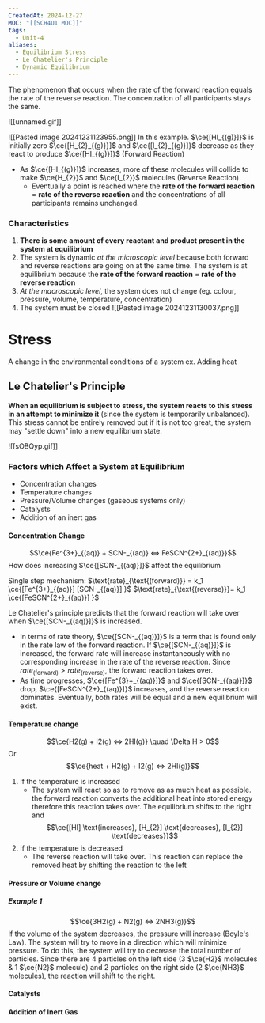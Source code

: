 ```yaml
---
CreatedAt: 2024-12-27
MOC: "[[SCH4U1 MOC]]"
tags:
  - Unit-4
aliases:
  - Equilibrium Stress
  - Le Chatelier's Principle
  - Dynamic Equilibrium
---
```

The phenomenon that occurs when the rate of the forward reaction equals the rate of the reverse reaction. The concentration of all participants stays the same.

![[unnamed.gif]]

![[Pasted image 20241231123955.png]]
In this example. $\ce{[HI_{(g)}]}$ is initially zero
$\ce{[H_{2}_{(g)}}]$ and $\ce{[I_{2}_{(g)}]}$ decrease as they react to produce $\ce{[HI_{(g)}]}$ (Forward Reaction)
- As $\ce{[HI_{(g)}]}$ increases, more of these molecules will collide to make $\ce{H_{2}}$ and $\ce{I_{2}}$ molecules (Reverse Reaction)
	- Eventually a point is reached where the **rate of the forward reaction** = **rate of the reverse reaction** and the concentrations of all participants remains unchanged.

### Characteristics 
1. **There is some amount of every reactant and product present in the system at equilibrium**
2. The system is dynamic *at the microscopic level* because both forward and reverse reactions are going on at the same time. The system is at equilibrium because the 
   **rate of the forward reaction** = **rate of the reverse reaction**
3. *At the macroscopic level*, the system does not change (eg. colour, pressure, volume, temperature, concentration)
4. The system must be closed
![[Pasted image 20241231130037.png]]


# Stress
A change in the environmental conditions of a system ex. Adding heat
## Le Chatelier's Principle
**When an equilibrium is subject to stress, the system reacts to this stress in an attempt to minimize it** (since the system is temporarily unbalanced). This stress cannot be entirely removed but if it is not too great, the system may "settle down" into a new equilibrium state.

![[sOBQyp.gif]]

### Factors which Affect a System at Equilibrium
- Concentration changes
- Temperature changes
- Pressure/Volume changes (gaseous systems only)
- Catalysts
- Addition of an inert gas

#### Concentration Change

$$\ce{Fe^{3+}_{(aq)} + SCN-_{(aq)} <=> FeSCN^{2+}_{(aq)}}$$
How does increasing $\ce{[SCN-_{(aq)}]}$ affect the equilibrium

Single step mechanism:
$\text{rate}_{\text{(forward)}} = k_1 \ce{[Fe^{3+}_{(aq)}] [SCN-_{(aq)}] }$
$\text{rate}_{\text{(reverse)}}= k_1 \ce{[FeSCN^{2+}_{(aq)}] }$

Le Chatelier's principle predicts that the forward reaction will take over when $\ce{[SCN-_{(aq)}]}$ is increased. 
- In terms of rate theory, $\ce{[SCN-_{(aq)}]}$ is a term that is found only in the rate law of the forward reaction. If $\ce{[SCN-_{(aq)}]}$ is increased, the forward rate will increase instantaneously with no corresponding increase in the rate of the reverse reaction. Since $rate_{\text{(forward)}} > rate_{\text{(reverse)}}$, the forward reaction takes over.
- As time progresses, $\ce{[Fe^{3}+_{(aq)}]}$ and $\ce{[SCN-_{(aq)}]}$ drop,   $\ce{[FeSCN^{2+}_{(aq)}]}$  increases, and the reverse reaction dominates. Eventually, both rates will be equal and a new equilibrium will exist.
#### Temperature change
$$\ce{H2(g) + I2(g) <=> 2HI(g)} \quad \Delta H > 0$$
Or
$$\ce{heat + H2(g) + I2(g) <=> 2HI(g)}$$
1. If the temperature is increased
	- The system will react so as to remove as as much heat as possible. the forward reaction converts the additional heat into stored energy therefore this reaction takes over. The equilibrium shifts to the right and $$\ce{[HI] \text{increases}, [H_{2}] \text{decreases}, [I_{2}] \text{decreases}}$$
2. If the temperature is decreased
	- The reverse reaction will take over. This reaction can replace the removed heat by shifting the reaction to the left
#### Pressure or Volume change

##### Example 1
$$\ce{3H2(g) + N2(g) <=> 2NH3(g)}$$
If the volume of the system decreases, the pressure will increase (Boyle's Law). The system will try to move in a direction which will minimize pressure. To do this, the system will try to decrease the total number of particles. Since there are 4 particles on the left side (3 $\ce{H2}$ molecules & 1 $\ce{N2}$ molecule) and 2 particles on the right side (2 $\ce{NH3}$ molecules), the reaction will shift to the right.
#### Catalysts

#### Addition of Inert Gas